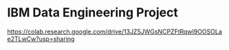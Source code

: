 # IBM Data Engineering Project

https://colab.research.google.com/drive/13JZ5JWGsNCPZFtRqwl9OOSOLae2TLwCw?usp=sharing
